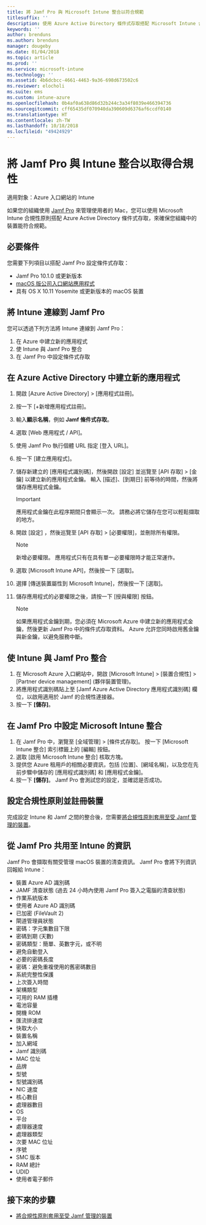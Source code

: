 ```yaml
---
title: 將 Jamf Pro 與 Microsoft Intune 整合以符合規範
titlesuffix: ''
description: 使用 Azure Active Directory 條件式存取搭配 Microsoft Intune 合規性政策來協助保護受 Jamf 管理的裝置。
keywords: ''
author: brenduns
ms.author: brenduns
manager: dougeby
ms.date: 01/04/2018
ms.topic: article
ms.prod: ''
ms.service: microsoft-intune
ms.technology: ''
ms.assetid: 4b6dcbcc-4661-4463-9a36-698d673502c6
ms.reviewer: elocholi
ms.suite: ems
ms.custom: intune-azure
ms.openlocfilehash: 0b4af0a638d86d32b244c3a34f8039e466394736
ms.sourcegitcommit: cff65435df070940da390609d6376af6ccdf0140
ms.translationtype: HT
ms.contentlocale: zh-TW
ms.lasthandoff: 10/18/2018
ms.locfileid: "49424929"
---
```

# <a name="integrate-jamf-pro-with-intune-for-compliance"></a>將 Jamf Pro 與 Intune 整合以取得合規性

適用對象：Azure 入口網站的 Intune

如果您的組織使用 [Jamf Pro](https://www.jamf.com) 來管理使用者的 Mac，您可以使用 Microsoft Intune 合規性原則搭配 Azure Active Directory 條件式存取，來確保您組織中的裝置能符合規範。

## <a name="prerequisites"></a>必要條件

您需要下列項目以搭配 Jamf Pro 設定條件式存取：

- Jamf Pro 10.1.0 或更新版本
- [macOS 版公司入口網站應用程式](https://aka.ms/macoscompanyportal)
- 具有 OS X 10.11 Yosemite 或更新版本的 macOS 裝置

## <a name="connecting-intune-to-jamf-pro"></a>將 Intune 連線到 Jamf Pro

您可以透過下列方法將 Intune 連線到 Jamf Pro：

1. 在 Azure 中建立新的應用程式
2. 使 Intune 與 Jamf Pro 整合
3. 在 Jamf Pro 中設定條件式存取

## <a name="create-a-new-application-in-azure-active-directory"></a>在 Azure Active Directory 中建立新的應用程式

1. 開啟 [Azure Active Directory] > [應用程式註冊]。
2. 按一下 [+新增應用程式註冊]。
3. 輸入**顯示名稱**，例如 **Jamf 條件式存取**。
4. 選取 [Web 應用程式 / API]。
5. 使用 Jamf Pro 執行個體 URL 指定 [登入 URL]。
6. 按一下 [建立應用程式]。
7. 儲存新建立的 [應用程式識別碼]，然後開啟 [設定] 並巡覽至 [API 存取] > [金鑰] 以建立新的應用程式金鑰。 輸入 [描述]、[到期日] 前等待的時間，然後將儲存應用程式金鑰。

   > [!IMPORTANT]
   > 應用程式金鑰在此程序期間只會顯示一次。 請務必將它儲存在您可以輕鬆擷取的地方。

8. 開啟 [設定] ，然後巡覽至 [API 存取] > [必要權限]，並刪除所有權限。

   > [!NOTE]
   > 新增必要權限。 應用程式只有在具有單一必要權限時才能正常運作。

9. 選取 [Microsoft Intune API]，然後按一下 [選取]。
10. 選擇 [傳送裝置屬性到 Microsoft Intune]，然後按一下 [選取]。
11. 儲存應用程式的必要權限之後，請按一下 [授與權限] 按鈕。

    > [!NOTE]
    > 如果應用程式金鑰到期，您必須在 Microsoft Azure 中建立新的應用程式金鑰，然後更新 Jamf Pro 中的條件式存取資料。 Azure 允許您同時啟用舊金鑰與新金鑰，以避免服務中斷。

## <a name="enable-intune-to-integrate-with-jamf-pro"></a>使 Intune 與 Jamf Pro 整合

1. 在 Microsoft Azure 入口網站中，開啟 [Microsoft Intune] > [裝置合規性] > [Partner device management] \(夥伴裝置管理)。
2. 將應用程式識別碼貼上至 [Jamf Azure Active Directory 應用程式識別碼] 欄位，以啟用適用於 Jamf 的合規性連接器。
3. 按一下 **[儲存]**。

## <a name="configure-microsoft-intune-integration-in-jamf-pro"></a>在 Jamf Pro 中設定 Microsoft Intune 整合

1. 在 Jamf Pro 中，瀏覽至 [全域管理] > [條件式存取]。 按一下 [Microsoft Intune 整合] 索引標籤上的 [編輯] 按鈕。
2. 選取 [啟用 Microsoft Intune 整合] 核取方塊。
3. 提供您 Azure 租用戶的相關必要資訊，包括 [位置]、[網域名稱]，以及您在先前步驟中儲存的 [應用程式識別碼] 和 [應用程式金鑰]。
4. 按一下 **[儲存]**。 Jamf Pro 會測試您的設定，並確認是否成功。

## <a name="set-up-compliance-policies-and-register-devices"></a>設定合規性原則並註冊裝置

完成設定 Intune 和 Jamf 之間的整合後，您需要[將合規性原則套用至受 Jamf 管理的裝置](conditional-access-assign-jamf.md)。

## <a name="information-shared-from-jamf-pro-to-intune"></a>從 Jamf Pro 共用至 Intune 的資訊

Jamf Pro 會擷取有關受管理 macOS 裝置的清查資訊。 Jamf Pro 會將下列資訊回報給 Intune：

* 裝置 Azure AD 識別碼
* JAMF 清查狀態 (過去 24 小時內使用 Jamf Pro 簽入之電腦的清查狀態)
* 作業系統版本
* 使用者 Azure AD 識別碼
* 已加密 (FileVault 2)
* 閘道管理員狀態
* 密碼：字元集數目下限
* 密碼到期 (天數)
* 密碼類型：簡單、英數字元，或不明
* 避免自動登入
* 必要的密碼長度
* 密碼：避免重複使用的舊密碼數目
* 系統完整性保護
* 上次簽入時間
* 架構類型
* 可用的 RAM 插槽
* 電池容量
* 開機 ROM
* 匯流排速度
* 快取大小
* 裝置名稱
* 加入網域
* Jamf 識別碼
* MAC 位址
* 品牌
* 型號
* 型號識別碼
* NIC 速度
* 核心數目
* 處理器數目
* OS
* 平台
* 處理器速度
* 處理器類型
* 次要 MAC 位址
* 序號
* SMC 版本
* RAM 總計
* UDID
* 使用者電子郵件

## <a name="next-steps"></a>接下來的步驟

- [將合規性原則套用至受 Jamf 管理的裝置](conditional-access-assign-jamf.md)
